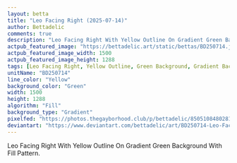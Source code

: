 ```yaml
---
layout: betta
title: "Leo Facing Right (2025-07-14)"
author: Bettadelic
comments: true
description: "Leo Facing Right With Yellow Outline On Gradient Green Background With Fill Pattern."
actpub_featured_image: "https://bettadelic.art/static/bettas/BD250714.jpg"
actpub_featured_image_width: 1500
actpub_featured_image_height: 1288
tags: [Leo Facing Right, Yellow Outline, Green Background, Gradient Background Pattern, Fill Pattern, July 2025]
unitName: "BD250714"
line_color: "Yellow"
background_color: "Green"
width: 1500
height: 1288
algorithm: "Fill"
background_type: "Gradient"
pixelfed: "https://photos.thegayborhood.club/p/bettadelic/850510848028190193"
deviantart: "https://www.deviantart.com/bettadelic/art/BD250714-Leo-Facing-Right-2025-07-14-1218394388"
---
```


Leo Facing Right With Yellow Outline On Gradient Green Background With Fill Pattern.
